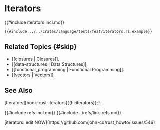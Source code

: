 # Iterators

{{#include iterators.incl.md}}

```rust,editable
{{#include ../../crates/language/tests/feat/iterators.rs:example}}
```

## Related Topics {#skip}

- [[closures | Closures]].
- [[data-structures | Data Structures]].
- [[functional_programming | Functional Programming]].
- [[vectors | Vectors]].

## See Also

[Iterators][book-rust-iterators]{{hi:iterators}}⮳.

{{#include refs.incl.md}}
{{#include ../refs/link-refs.md}}

<div class="hidden">
[iterators: edit NOW](https://github.com/john-cd/rust_howto/issues/546)
</div>
